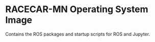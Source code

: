 # RACECAR-MN Operating System Image

Contains the ROS packages and startup scripts for ROS and Jupyter.
